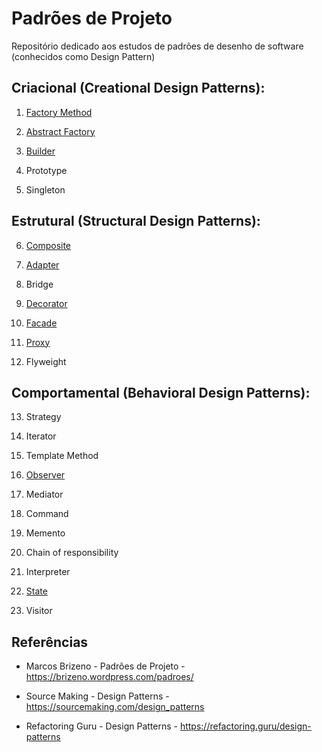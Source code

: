# Padrões de Projeto
Repositório dedicado aos estudos de padrões de desenho de software (conhecidos como Design Pattern)


## Criacional (Creational Design Patterns):

1. [Factory Method](src/br/padroes/FactoryMethod/FactoryMethod.md)

2. [Abstract Factory](src/br/padroes/AbstractMethod/AbstractMethod.md)

3. [Builder](src/br/padroes/Builder/Builder.md)

4. Prototype

5. Singleton

## Estrutural (Structural Design Patterns): 

6. [Composite](src/br/padroes/Composite/Composite.md)

7. [Adapter](src/br/padroes/Adapter/Adapter.md)

8. Bridge

9. [Decorator](src/br/padroes/Decorator/Decorator.md)

10. [Facade](src/br/padroes/Facade/Facade.md)

11. [Proxy](src/br/padroes/Proxy/Proxy.md)

12. Flyweight

## Comportamental (Behavioral Design Patterns):

13. Strategy

14. Iterator

15. Template Method

16. [Observer](src/br/padroes/Observer/Observer.md)

17. Mediator

18. Command

19. Memento

20. Chain of responsibility

21. Interpreter

22. [State](src/br/padroes/State/State.md)

23. Visitor 


## Referências

* Marcos Brizeno - Padrões de Projeto - https://brizeno.wordpress.com/padroes/

* Source Making - Design Patterns - https://sourcemaking.com/design_patterns

* Refactoring Guru - Design Patterns - https://refactoring.guru/design-patterns